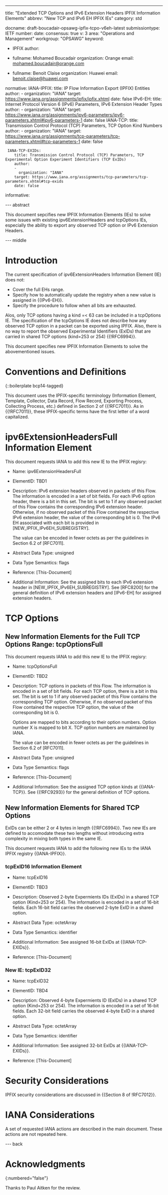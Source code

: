 ---
title: "Extended TCP Options and IPv6 Extension Headers IPFIX Information Elements"
abbrev: "New TCP and IPv6 EH IPFIX IEs"
category: std

docname: draft-boucadair-opsawg-ipfix-tcpo-v6eh-latest
submissiontype: IETF
number:
date:
consensus: true
v: 3
area: "Operations and Management"
workgroup: "OPSAWG"
keyword:
 - IPFIX
author:
 -
    fullname: Mohamed Boucadair
    organization: Orange
    email: mohamed.boucadair@orange.com

 -
    fullname: Benoit Claise
    organization: Huawei
    email: benoit.claise@huawei.com

normative:
     IANA-IPFIX:
        title: IP Flow Information Export (IPFIX) Entities
        author:
        -
          organization: "IANA"
        target: https://www.iana.org/assignments/ipfix/ipfix.xhtml
        date: false
     IPv6-EH:
        title: Internet Protocol Version 6 (IPv6) Parameters, IPv6 Extension Header Types
        author:
        -
          organization: "IANA"
        target: https://www.iana.org/assignments/ipv6-parameters/ipv6-parameters.xhtml#ipv6-parameters-1
        date: false
     IANA-TCP:
        title: Transmission Control Protocol (TCP) Parameters, TCP Option Kind Numbers
        author:
        -
          organization: "IANA"
        target: https://www.iana.org/assignments/tcp-parameters/tcp-parameters.xhtml#tcp-parameters-1
        date: false

     IANA-TCP-EXIDs:
        title: Transmission Control Protocol (TCP) Parameters, TCP Experimental Option Experiment Identifiers (TCP ExIDs)
        author:
        -
          organization: "IANA"
        target: https://www.iana.org/assignments/tcp-parameters/tcp-parameters.xhtml#tcp-exids
        date: false
informative:


--- abstract

This document sepcifies new IPFIX Information Elements (IEs) to solve some issues with existing ipv6ExtensionHeaders and tcpOptions IEs, especially the ability to export any observed TCP option or IPv6 Extension Headers.

--- middle

# Introduction

The current specification of ipv6ExtensionHeaders Information Element (IE) does not:

- Cover the full EHs range.
- Specify how to automatically update the registry when a new value is assigned in {{IPv6-EH}}.
- Specify the procedure to follow when all bits are exhausted.

Alos, only TCP options having a kind =< 63 can be included in a tcpOptions IE. The specification of the tcpOptions IE does not describe how any observed TCP option in a packet can be exported using IPFIX. Also, there is no way to report the observed Experimental Identifiers (ExIDs) that are carried in shared TCP options (kind=253 or 254) {{!RFC6994}}.

This document specifies new IPFIX Information Elements to solve the abovementioned issues.

# Conventions and Definitions

{::boilerplate bcp14-tagged}

This document uses the IPFIX-specific terminology (Information Element, Template,
   Collector,  Data Record, Flow Record, Exporting Process,
   Collecting Process, etc.) defined in
   Section 2 of {{!RFC7011}}. As in {{!RFC7011}}, these IPFIX-specific terms
   have the first letter of a word capitalized.

# ipv6ExtensionHeadersFull Information Element

This document requests IANA to add this new IE to the IPFIX regisry:

   *  Name: ipv6ExtensionHeadersFull
   *  ElementID: TBD1
   * Description:
      IPv6 extension headers observed in packets of this Flow. The
      information is encoded in a set of bit fields.  For each IPv6
      option header, there is a bit in this set.  The bit is set to 1 if
      any observed packet of this Flow contains the corresponding IPv6
      extension header.  Otherwise, if no observed packet of this Flow
      contained the respective IPv6 extension header, the value of the
      corresponding bit is 0. The IPv6 EH associated with each bit
      is provided in  [NEW_IPFIX_IPv6EH_SUBREGISTRY].

      The value can be encoded in fewer octets as per the guidelines in
      Section 6.2 of [RFC7011].
   * Abstract Data Type: unsigned
   * Data Type Semantics: flags
   * Reference: [This-Document]
   * Additional Information: See the assigned bits to each IPv6 extension header in [NEW_IPFIX_IPv6EH_SUBREGISTRY]. See [RFC8200] for the general definition of IPv6 extension headers and [IPv6-EH] for assigned extension headers.

# TCP Options

## New Information Elements for the Full TCP Options Range: tcpOptionsFull

This document requests IANA to add this new IE to the IPFIX regisry:

   *  Name: tcpOptionsFull
   *  ElementID: TBD2
   * Description:
      TCP options in packets of this Flow.  The information is encoded
      in a set of bit fields.  For each TCP option, there is a bit in
      this set.  The bit is set to 1 if any observed packet of this Flow
      contains the corresponding TCP option.  Otherwise, if no observed
      packet of this Flow contained the respective TCP option, the value
      of the corresponding bit is 0.

      Options are mapped to bits according to their option numbers.
      Option number X is mapped to bit X.  TCP option numbers are
      maintained by IANA.

      The value can be encoded in fewer octets as per the guidelines in
      Section 6.2 of [RFC7011].
   * Abstract Data Type: unsigned
   * Data Type Semantics: flags
   * Reference: [This-Document]
   * Additional Information: See the assigned TCP option kinds at {{IANA-TCP}}. See {{!RFC9293}} for the general definition of TCP options.

## New Information Elements for Shared TCP Options

ExIDs can be either 2 or 4 bytes in length {{!RFC6994}}. Two new IEs are defined to accomodate these two lengths without introducing extra complexity in mixing both types in the same IE.

This document requests IANA to add the following new IEs to the IANA IPFIX registry {{IANA-IPFIX}}.

### tcpExID16 Information Element

   *  Name: tcpExID16

   *  ElementID: TBD3

   *  Description: Observed 2-byte Expermients IDs (ExIDs) in a shared
      TCP option (Kind=253 or 254).  The information is encoded in a set of
      16-bit fields.  Each 16-bit field carries the observed 2-byte ExID in a
      shared option.

   *  Abstract Data Type: octetArray

   *  Data Type Semantics: identifier

   *  Additional Information: See assigned 16-bit ExIDs at {{IANA-TCP-EXIDs}}.

   *  Reference: [This-Document]

### New IE: tcpExID32

   *  Name: tcpExID32

   *  ElementID: TBD4

   *  Description: Observed 4-byte Expermients ID (ExIDs) in a shared
      TCP option (Kind=253 or 254).  The information is encoded in a set of
      16-bit fields.  Each 32-bit field carries the observed 4-byte ExID in a
      shared option.

   *  Abstract Data Type: octetArray

   *  Data Type Semantics: identifier

   *  Additional Information: See assigned 32-bit ExIDs at {{IANA-TCP-EXIDs}}.

   *  Reference: [This-Document]


# Security Considerations

IPFIX security considerations are discussed in {{Section 8 of !RFC7012}}.

# IANA Considerations

A set of requested IANA actions are described in the main document. These actions are not repeated here.

--- back

# Acknowledgments
{:numbered="false"}

Thanks to Paul Aitken for the review.

